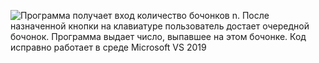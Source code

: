 ![Программа получает вход количество бочонков n. После назначенной кнопки на клавиатуре пользователь достает очередной бочонок. Программа выдает число, выпавшее на этом бочонке. Код исправно работает в среде Microsoft VS 2019](https://sun9-66.userapi.com/impg/9SA0-dwobAAlv_J_QSxLF2g-ng2ogv558yQGvw/JsWEtBpoGQM.jpg?size=946x335&quality=96&proxy=1&sign=c88deb29cb07a3504eb8039a6dd05aca&type=album)
